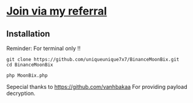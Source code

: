 # [Join via my referral](https://t.me/Binance_Moonbix_bot/start?startApp=ref_624777493&startapp=ref_624777493&utm_medium=web_share_copy)

## Installation

Reminder: For terminal only !!

```shell
git clone https://github.com/uniqueunique7x7/BinanceMoonBix.git
cd BinanceMoonBix
```

```shell
php MoonBix.php
```

Sepecial thanks to https://github.com/vanhbakaa
For providing payload decryption.
